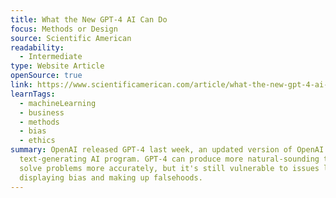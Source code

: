 ```yaml
---
title: What the New GPT-4 AI Can Do
focus: Methods or Design
source: Scientific American
readability:
  - Intermediate
type: Website Article
openSource: true
link: https://www.scientificamerican.com/article/what-the-new-gpt-4-ai-can-do/
learnTags:
  - machineLearning
  - business
  - methods
  - bias
  - ethics
summary: OpenAI released GPT-4 last week, an updated version of OpenAI's
  text-generating AI program. GPT-4 can produce more natural-sounding text and
  solve problems more accurately, but it's still vulnerable to issues like
  displaying bias and making up falsehoods.
---
```

